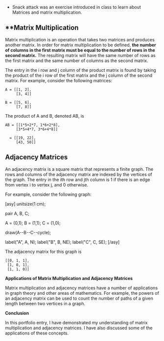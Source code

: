 * Snack attack was an exercise introduced in class to learn about Matrices and matrix multiplication. 

## **Matrix Multiplication

Matrix multiplication is an operation that takes two matrices and produces another matrix. In order for matrix multiplication to be defined, **the number of columns in the first matrix must be equal to the number of rows in the second matrix.** The resulting matrix will have the same number of rows as the first matrix and the same number of columns as the second matrix.

The entry in the i row and j column of the product matrix is found by taking the product of the i row of the first matrix and the j column of the second matrix. For example, consider the following matrices:

```
A = [[1, 2],
     [3, 4]]

B = [[5, 6],
     [7, 8]]
```

The product of A and B, denoted AB, is

```
AB = [[1*5+2*7, 1*6+2*8],
     [3*5+4*7, 3*6+4*8]]

  = [[19, 22],
     [43, 50]]
```

## **Adjacency Matrices**

An adjacency matrix is a square matrix that represents a finite graph. The rows and columns of the adjacency matrix are indexed by the vertices of the graph. The entry in the ith row and jth column is 1 if there is an edge from vertex i to vertex j, and 0 otherwise.

For example, consider the following graph:

[asy] unitsize(1 cm);

pair A, B, C;

A = (0,1); B = (1,1); C = (1,0);

draw(A--B--C--cycle);

label("A", A, N); label("B", B, NE); label("C", C, SE); [/asy]

The adjacency matrix for this graph is

```
[[0, 1, 1],
 [1, 0, 1],
 [1, 1, 0]]
```

**Applications of Matrix Multiplication and Adjacency Matrices**

Matrix multiplication and adjacency matrices have a number of applications in graph theory and other areas of mathematics. For example, the powers of an adjacency matrix can be used to count the number of paths of a given length between two vertices in a graph.

**Conclusion**

In this portfolio entry, I have demonstrated my understanding of matrix multiplication and adjacency matrices. I have also discussed some of the applications of these concepts.